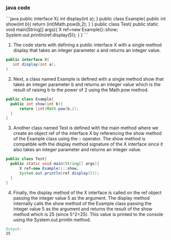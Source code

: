 <h3>java code</h3>
```java
public interface X{
   int display(int a);
 }
public class Example{
  public int show(int b){
      return (int)Math.pow(b,2);
    }
 }
 public class Test{
    public static void main(String[] args){
         X ref=new Example()::show;
         System.out.println(ref.display(5));
     }
  }
```

1. The code starts with defining a public interface X with a single method display that takes an integer parameter a and returns an integer value.
```java
public interface X{
   int display(int a);
}
```
2. Next, a class named Example is defined with a single method show that takes an integer parameter b and returns an integer value which is the result of raising b to the power of 2 using the Math.pow method.
```java
public class Example{
  public int show(int b){
      return (int)Math.pow(b,2);
  }
}
```
3. Another class named Test is defined with the main method where we create an object ref of the interface X by referencing the show method of the Example class using the :: operator. The show method is compatible with the display method signature of the X interface since it also takes an integer parameter and returns an integer value.
```java
public class Test{
  public static void main(String[] args){
      X ref=new Example()::show;
      System.out.println(ref.display(5));
  }
}
```
4. Finally, the display method of the X interface is called on the ref object passing the integer value 5 as the argument. The display method internally calls the show method of the Example class passing the integer value 5 as the argument and returns the result of the show method which is 25 (since 5^2=25). This value is printed to the console using the System.out.println method.
```makefile
Output:
25
```
